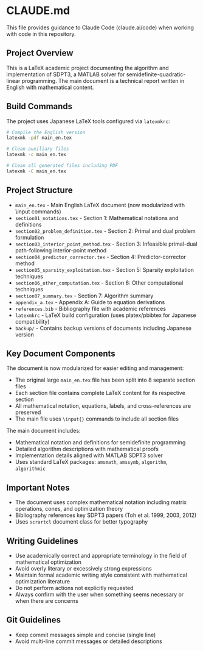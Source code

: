 # CLAUDE.md

This file provides guidance to Claude Code (claude.ai/code) when working with code in this repository.

## Project Overview

This is a LaTeX academic project documenting the algorithm and implementation of SDPT3, a MATLAB solver for semidefinite-quadratic-linear programming.
The main document is a technical report written in English with mathematical content.

## Build Commands

The project uses Japanese LaTeX tools configured via `latexmkrc`:

```bash
# Compile the English version
latexmk -pdf main_en.tex

# Clean auxiliary files
latexmk -c main_en.tex

# Clean all generated files including PDF
latexmk -C main_en.tex
```

## Project Structure

- `main_en.tex` - Main English LaTeX document (now modularized with \input commands)
- `section01_notations.tex` - Section 1: Mathematical notations and definitions
- `section02_problem_definition.tex` - Section 2: Primal and dual problem formulation
- `section03_interior_point_method.tex` - Section 3: Infeasible primal-dual path-following interior-point method
- `section04_predictor_corrector.tex` - Section 4: Predictor-corrector method
- `section05_sparsity_exploitation.tex` - Section 5: Sparsity exploitation techniques
- `section06_other_computation.tex` - Section 6: Other computational techniques
- `section07_summary.tex` - Section 7: Algorithm summary
- `appendix_a.tex` - Appendix A: Guide to equation derivations
- `references.bib` - Bibliography file with academic references
- `latexmkrc` - LaTeX build configuration (uses platex/pbibtex for Japanese compatibility)
- `backup/` - Contains backup versions of documents including Japanese version

## Key Document Components

The document is now modularized for easier editing and management:
- The original large `main_en.tex` file has been split into 8 separate section files
- Each section file contains complete LaTeX content for its respective section
- All mathematical notation, equations, labels, and cross-references are preserved
- The main file uses `\input{}` commands to include all section files

The main document includes:
- Mathematical notation and definitions for semidefinite programming
- Detailed algorithm descriptions with mathematical proofs
- Implementation details aligned with MATLAB SDPT3 solver
- Uses standard LaTeX packages: `amsmath`, `amssymb`, `algorithm`, `algorithmic`

## Important Notes

- The document uses complex mathematical notation including matrix operations, cones, and optimization theory
- Bibliography references key SDPT3 papers (Toh et al. 1999, 2003, 2012)
- Uses `scrartcl` document class for better typography

## Writing Guidelines

- Use academically correct and appropriate terminology in the field of mathematical optimization
- Avoid overly literary or excessively strong expressions
- Maintain formal academic writing style consistent with mathematical optimization literature
- Do not perform actions not explicitly requested
- Always confirm with the user when something seems necessary or when there are concerns

## Git Guidelines

- Keep commit messages simple and concise (single line)
- Avoid multi-line commit messages or detailed descriptions